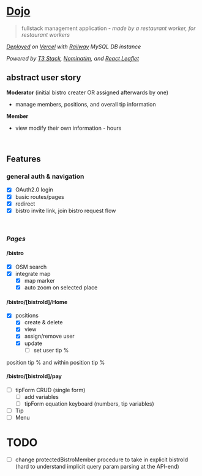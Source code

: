 # [Dojo](https://dojo-six-woad.vercel.app/bistro)

> fullstack management application - _made by a restaurant worker, for restaurant workers_

_[Deployed](https://dojo-six-woad.vercel.app/bistro) on [Vercel](https://vercel.com/) with [Railway](https://railway.app/) MySQL DB instance_

_Powered by [T3 Stack](https://create.t3.gg/), [Nominatim](https://nominatim.org/), and [React Leaflet](https://react-leaflet.js.org/)_

## abstract user story

**Moderator** (initial bistro creater OR assigned afterwards by one)

- manage members, positions, and overall tip information

**Member**

- view modify their own information - hours

</br>

## Features

### **general auth & navigation**

- [x] OAuth2.0 login
- [x] basic routes/pages
- [x] redirect
- [x] bistro invite link, join bistro request flow

</br>

### _**Pages**_

#### **/bistro**

- [x] OSM search
- [x] integrate map
  - [x] map marker
  - [x] auto zoom on selected place

#### **/bistro/[bistroId]/Home**

- [x] positions
  - [x] create & delete
  - [x] view
  - [x] assign/remove user
  - [x] update
    - [ ] set user tip %

position tip % and within position tip %

#### **/bistro/[bistroId]/pay**

- [ ] tipForm CRUD (single form)
  - [ ] add variables
  - [ ] tipForm equation keyboard (numbers, tip variables)
- [ ] Tip
- [ ] Menu

# TODO

- [ ] change protectedBistroMember procedure to take in explicit bistroId (hard to understand implicit query param parsing at the API-end)
